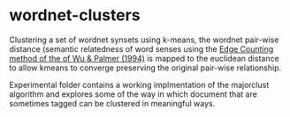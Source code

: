 # wordnet-clusters

Clustering a set of wordnet synsets using k-means, the wordnet pair-wise distance (semantic relatedness of word senses using the [Edge Counting method of the of Wu & Palmer (1994)](https://pdfs.semanticscholar.org/6eff/221e1cf5ae28ce7dcb60515d028b98e37aa5.pdf) is mapped to the euclidean distance to allow kmeans to converge preserving the original pair-wise relationship.

Experimental folder contains a working implmentation of the majorclust algorithm and explores some of the way in which document that are sometimes tagged can be clustered in meaningful ways.
